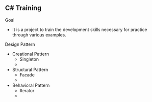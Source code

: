 ## C# Training

Goal
* It is a project to train the development skills necessary for practice through various examples.

Design Pattern
 * Creational Pattern
    - Singleton
    - 
 * Structural Pattern
    - Facade
    - 
 * Behavioral Pattern
    - Iterator
    - 
